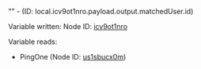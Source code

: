 "" - (ID: local.icv9ot1nro.payload.output.matchedUser.id)

Variable written:
Node ID: [icv9ot1nro](../nodes/icv9ot1nro.md)

Variable reads:
* PingOne (Node ID: [us1sbucx0m](../nodes/us1sbucx0m.md))
